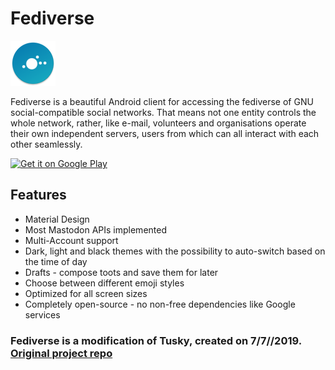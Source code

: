 # Fediverse

![](/app/src/blue/res/mipmap-hdpi/ic_launcher_round.png)

Fediverse is a beautiful Android client for accessing the fediverse of GNU social-compatible social networks. That means not one entity controls the whole network, rather, like e-mail, volunteers and organisations operate their own independent servers, users from which can all interact with each other seamlessly.

[<img src="https://play.google.com/intl/en_us/badges/images/generic/en_badge_web_generic.png" alt="Get it on Google Play" height="80" />](https://play.google.com/store/apps/details?id=com.farahead.fediverse)

## Features

- Material Design
- Most Mastodon APIs implemented
- Multi-Account support
- Dark, light and black themes with the possibility to auto-switch based on the time of day
- Drafts - compose toots and save them for later
- Choose between different emoji styles 
- Optimized for all screen sizes
- Completely open-source - no non-free dependencies like Google services

### Fediverse is a modification of Tusky, created on 7/7//2019.  [Original project repo](https://github.com/tuskyapp/Tusky)

